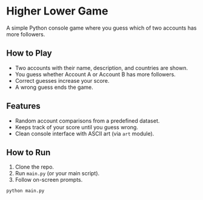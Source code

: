 # Higher Lower Game

A simple Python console game where you guess which of two accounts has more followers.

## How to Play

- Two accounts with their name, description, and countries are shown.
- You guess whether Account A or Account B has more followers.
- Correct guesses increase your score.
- A wrong guess ends the game.

## Features

- Random account comparisons from a predefined dataset.
- Keeps track of your score until you guess wrong.
- Clean console interface with ASCII art (via `art` module).


## How to Run

1. Clone the repo.
2. Run `main.py` (or your main script).
3. Follow on-screen prompts.

```bash
python main.py
